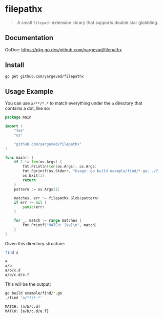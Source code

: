 # filepathx

> A small `filepath` extension library that supports double star globbling.

## Documentation

GoDoc: <https://pkg.go.dev/github.com/yargevad/filepathx>

## Install

```bash
go get github.com/yargevad/filepathx
```

## Usage Example

You can use `a/**/*.*` to match everything under the `a` directory
that contains a dot, like so:

```go
package main

import (
	"fmt"
	"os"

	"github.com/yargevad/filepathx"
)

func main() {
	if 2 != len(os.Args) {
		fmt.Println(len(os.Args), os.Args)
		fmt.Fprintf(os.Stderr, "Usage: go build example/find/*.go; ./find <pattern>\n")
		os.Exit(1)
		return
	}
	pattern := os.Args[1]

	matches, err := filepathx.Glob(pattern)
	if err != nil {
		panic(err)
	}

	for _, match := range matches {
		fmt.Printf("MATCH: [%v]\n", match)
	}
}
```

Given this directory structure:

```bash
find a
```

```txt
a
a/b
a/b/c.d
a/b/c.d/e.f
```

This will be the output:

```bash
go build example/find/*.go
./find 'a/**/*.*'
```

```txt
MATCH: [a/b/c.d]
MATCH: [a/b/c.d/e.f]
```
